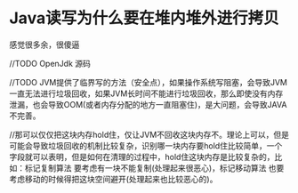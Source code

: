 # Java读写为什么要在堆内堆外进行拷贝
感觉很多余，很傻逼

//TODO OpenJdk 源码

//TODO JVM提供了临界写的方法（安全点），如果操作系统写阻塞，会导致JVM一直无法进行垃圾回收，如果JVM长时间不能进行垃圾回收，那么即使没有内存泄漏，也会导致OOM(或者内存分配的地方一直阻塞住)，是大问题，会导致JAVA不完善。

//那可以仅仅把这块内存hold住，仅让JVM不回收这块内存不。理论上可以，但是可能会导致垃圾回收的机制比较复杂，识别哪一块内存要hold住比较简单，一个字段就可以表明，但是如何在清理的过程中，hold住这块内存是比较复杂的，比如：标记复制算法 要考虑有一块不能复制(处理起来很恶心)，标记移动算法 也要考虑移动的时候得把这块空间避开(处理起来也比较恶心的)。
